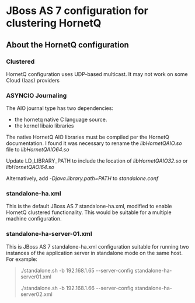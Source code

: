 # JBoss AS 7 configuration for clustering HornetQ 

## About the HornetQ configuration ##
### Clustered ###
HornetQ configuration uses UDP-based multicast. It may not work on some Cloud (Iaas) providers

### ASYNCIO Journaling ###
The AIO journal type has two dependencies:

+ the hornetq native C language source.  
+ the kernel libaio libraries

The native HornetQ AIO libraries must be compiled per the HornetQ documentation.
I found it was necessary to rename the *libHornetQAIO.so* file to *libHornetQAIO64.so*

Update LD_LIBRARY_PATH to include the location of *libHornetQAIO32.so* or *libHornetQAOI64.so*

Alternatively, add *-Djava.library.path=PATH* to *standalone.conf*

### standalone-ha.xml ##
This is the default JBoss AS 7 standalone-ha.xml, modified to enable HornetQ clustered functionality.  This would be suitable for a multiple machine configuration.

### standalone-ha-server-01.xml ##
This is JBoss AS 7 standalone-ha.xml configuration suitable for running two instances of the application server in standalone mode on the same host.  For example:

>
> ./standalone.sh -b 192.168.1.65 --server-config standalone-ha-server01.xml
> 
> ./standalone.sh -b 192.168.1.66 --server-config standalone-ha-server02.xml
>
>

